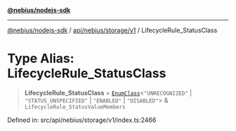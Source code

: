 [**@nebius/nodejs-sdk**](../../../../../README.md)

***

[@nebius/nodejs-sdk](../../../../../README.md) / [api/nebius/storage/v1](../README.md) / LifecycleRule\_StatusClass

# Type Alias: LifecycleRule\_StatusClass

> **LifecycleRule\_StatusClass** = [`EnumClass`](../../../../../runtime/protos/enum/type-aliases/EnumClass.md)\<`"UNRECOGNIZED"` \| `"STATUS_UNSPECIFIED"` \| `"ENABLED"` \| `"DISABLED"`\> & `LifecycleRule_StatusValueMembers`

Defined in: src/api/nebius/storage/v1/index.ts:2466
